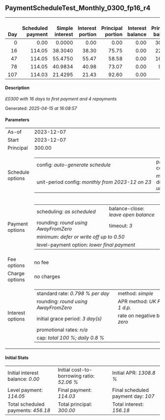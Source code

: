 <h2>PaymentScheduleTest_Monthly_0300_fp16_r4</h2><table><thead style="vertical-align: bottom;"><th style="text-align: right;">Day</th><th style="text-align: right;">Scheduled payment</th><th style="text-align: right;">Simple interest</th><th style="text-align: right;">Interest portion</th><th style="text-align: right;">Principal portion</th><th style="text-align: right;">Interest balance</th><th style="text-align: right;">Principal balance</th><th style="text-align: right;">Total simple interest</th><th style="text-align: right;">Total interest</th><th style="text-align: right;">Total principal</th></thead><tr style="text-align: right;"><td class="ci00">0</td><td class="ci01" style="white-space: nowrap;">0.00</td><td class="ci02">0.0000</td><td class="ci03">0.00</td><td class="ci04">0.00</td><td class="ci05">0.00</td><td class="ci06">300.00</td><td class="ci07">0.0000</td><td class="ci08">0.00</td><td class="ci09">0.00</td></tr><tr style="text-align: right;"><td class="ci00">16</td><td class="ci01" style="white-space: nowrap;">114.05</td><td class="ci02">38.3040</td><td class="ci03">38.30</td><td class="ci04">75.75</td><td class="ci05">0.00</td><td class="ci06">224.25</td><td class="ci07">38.3040</td><td class="ci08">38.30</td><td class="ci09">75.75</td></tr><tr style="text-align: right;"><td class="ci00">47</td><td class="ci01" style="white-space: nowrap;">114.05</td><td class="ci02">55.4750</td><td class="ci03">55.47</td><td class="ci04">58.58</td><td class="ci05">0.00</td><td class="ci06">165.67</td><td class="ci07">93.7790</td><td class="ci08">93.77</td><td class="ci09">134.33</td></tr><tr style="text-align: right;"><td class="ci00">78</td><td class="ci01" style="white-space: nowrap;">114.05</td><td class="ci02">40.9834</td><td class="ci03">40.98</td><td class="ci04">73.07</td><td class="ci05">0.00</td><td class="ci06">92.60</td><td class="ci07">134.7624</td><td class="ci08">134.75</td><td class="ci09">207.40</td></tr><tr style="text-align: right;"><td class="ci00">107</td><td class="ci01" style="white-space: nowrap;">114.03</td><td class="ci02">21.4295</td><td class="ci03">21.43</td><td class="ci04">92.60</td><td class="ci05">0.00</td><td class="ci06">0.00</td><td class="ci07">156.1919</td><td class="ci08">156.18</td><td class="ci09">300.00</td></tr></table><p><h4>Description</h4><i>£0300 with 16 days to first payment and 4 repayments</i></p><p>Generated: <i>2025-04-15 at 16:08:57</i></p><h4>Parameters</h4><table><tr><td>As-of</td><td>2023-12-07</td></tr><tr><td>Start</td><td>2023-12-07</td></tr><tr><td>Principal</td><td>300.00</td></tr><tr><td>Schedule options</td><td><table><tr><td>config: <i>auto-generate schedule</i></td><td>payment count: <i>4</i></td></tr><tr><td style="white-space: nowrap;">unit-period config: <i>monthly from 2023-12 on 23</i></td><td>max duration: <i>unlimited</i></td></tr></table></td></tr><tr><td>Payment options</td><td><table><tr><td>scheduling: <i>as scheduled</i></td><td>balance-close: <i>leave&nbsp;open&nbsp;balance</i></td></tr><tr><td>rounding: <i>round using AwayFromZero</i></td><td>timeout: <i>3</i></td></tr><tr><td colspan='2'>minimum: <i>defer&nbsp;or&nbsp;write&nbsp;off&nbsp;up&nbsp;to&nbsp;0.50</i></td></tr><tr><td colspan='2'>level-payment option: <i>lower&nbsp;final&nbsp;payment</i></td></tr></table></td></tr><tr><td>Fee options</td><td>no fee</td></tr><tr><td>Charge options</td><td>no charges</td></tr><tr><td>Interest options</td><td><table><tr><td>standard rate: <i>0.798 % per day</i></td><td>method: <i>simple</i></td></tr><tr><td>rounding: <i>round using AwayFromZero</i></td><td>APR method: <i>UK FCA to 1 d.p.</i></td></tr><tr><td>initial grace period: <i>3 day(s)</i></td><td>rate on negative balance: <i>zero</i></td></tr><tr><td colspan="2">promotional rates: <i><i>n/a</i></i></td></tr><tr><td colspan="2">cap: <i>total 100 %; daily 0.8 %</td></tr></table></td></tr></table><h4>Initial Stats</h4><table><tr><td>Initial interest balance: <i>0.00</i></td><td>Initial cost-to-borrowing ratio: <i>52.06 %</i></td><td>Initial APR: <i>1308.8 %</i></td></tr><tr><td>Level payment: <i>114.05</i></td><td>Final payment: <i>114.03</i></td><td>Final scheduled payment day: <i>107</i></td></tr><tr><td>Total scheduled payments: <i>456.18</i></td><td>Total principal: <i>300.00</i></td><td>Total interest: <i>156.18</i></td></tr></table>